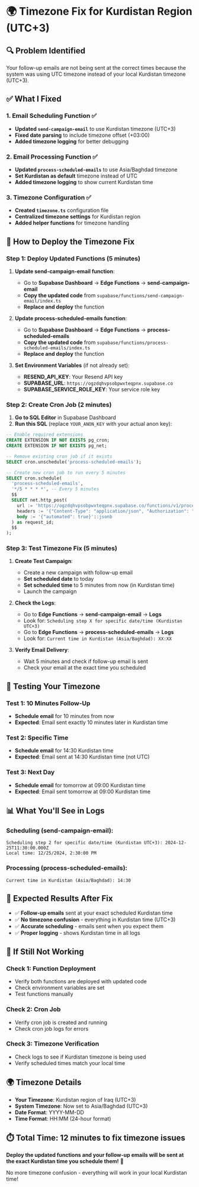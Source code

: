# 🌍 Timezone Fix for Kurdistan Region (UTC+3)

## 🔍 **Problem Identified**

Your follow-up emails are not being sent at the correct times because the system was using UTC timezone instead of your local Kurdistan timezone (UTC+3).

## ✅ **What I Fixed**

### **1. Email Scheduling Function** ✅
- **Updated `send-campaign-email`** to use Kurdistan timezone (UTC+3)
- **Fixed date parsing** to include timezone offset (+03:00)
- **Added timezone logging** for better debugging

### **2. Email Processing Function** ✅
- **Updated `process-scheduled-emails`** to use Asia/Baghdad timezone
- **Set Kurdistan as default** timezone instead of UTC
- **Added timezone logging** to show current Kurdistan time

### **3. Timezone Configuration** ✅
- **Created `timezone.ts`** configuration file
- **Centralized timezone settings** for Kurdistan region
- **Added helper functions** for timezone handling

## 🚀 **How to Deploy the Timezone Fix**

### **Step 1: Deploy Updated Functions (5 minutes)**

1. **Update send-campaign-email function**:
   - Go to **Supabase Dashboard** → **Edge Functions** → **send-campaign-email**
   - **Copy the updated code** from `supabase/functions/send-campaign-email/index.ts`
   - **Replace and deploy** the function

2. **Update process-scheduled-emails function**:
   - Go to **Supabase Dashboard** → **Edge Functions** → **process-scheduled-emails**
   - **Copy the updated code** from `supabase/functions/process-scheduled-emails/index.ts`
   - **Replace and deploy** the function

3. **Set Environment Variables** (if not already set):
   - **RESEND_API_KEY**: Your Resend API key
   - **SUPABASE_URL**: `https://ogzdqhvpsobpwxteqpnx.supabase.co`
   - **SUPABASE_SERVICE_ROLE_KEY**: Your service role key

### **Step 2: Create Cron Job (2 minutes)**

1. **Go to SQL Editor** in Supabase Dashboard
2. **Run this SQL** (replace `YOUR_ANON_KEY` with your actual anon key):

```sql
-- Enable required extensions
CREATE EXTENSION IF NOT EXISTS pg_cron;
CREATE EXTENSION IF NOT EXISTS pg_net;

-- Remove existing cron job if it exists
SELECT cron.unschedule('process-scheduled-emails');

-- Create new cron job to run every 5 minutes
SELECT cron.schedule(
  'process-scheduled-emails',
  '*/5 * * * *', -- Every 5 minutes
  $$
  SELECT net.http_post(
    url := 'https://ogzdqhvpsobpwxteqpnx.supabase.co/functions/v1/process-scheduled-emails',
    headers := '{"Content-Type": "application/json", "Authorization": "Bearer YOUR_ANON_KEY"}'::jsonb,
    body := '{"automated": true}'::jsonb
  ) as request_id;
  $$
);
```

### **Step 3: Test Timezone Fix (5 minutes)**

1. **Create Test Campaign**:
   - Create a new campaign with follow-up email
   - **Set scheduled date** to today
   - **Set scheduled time** to 5 minutes from now (in Kurdistan time)
   - Launch the campaign

2. **Check the Logs**:
   - Go to **Edge Functions** → **send-campaign-email** → **Logs**
   - Look for: `Scheduling step X for specific date/time (Kurdistan UTC+3)`
   - Go to **Edge Functions** → **process-scheduled-emails** → **Logs**
   - Look for: `Current time in Kurdistan (Asia/Baghdad): XX:XX`

3. **Verify Email Delivery**:
   - Wait 5 minutes and check if follow-up email is sent
   - Check your email at the exact time you scheduled

## 🧪 **Testing Your Timezone**

### **Test 1: 10 Minutes Follow-Up**
- **Schedule email** for 10 minutes from now
- **Expected**: Email sent exactly 10 minutes later in Kurdistan time

### **Test 2: Specific Time**
- **Schedule email** for 14:30 Kurdistan time
- **Expected**: Email sent at 14:30 Kurdistan time (not UTC)

### **Test 3: Next Day**
- **Schedule email** for tomorrow at 09:00 Kurdistan time
- **Expected**: Email sent tomorrow at 09:00 Kurdistan time

## 📊 **What You'll See in Logs**

### **Scheduling (send-campaign-email)**:
```
Scheduling step 2 for specific date/time (Kurdistan UTC+3): 2024-12-25T11:30:00.000Z
Local time: 12/25/2024, 2:30:00 PM
```

### **Processing (process-scheduled-emails)**:
```
Current time in Kurdistan (Asia/Baghdad): 14:30
```

## 🎯 **Expected Results After Fix**

- ✅ **Follow-up emails** sent at your exact scheduled Kurdistan time
- ✅ **No timezone confusion** - everything in Kurdistan time (UTC+3)
- ✅ **Accurate scheduling** - emails sent when you expect them
- ✅ **Proper logging** - shows Kurdistan time in all logs

## 🚨 **If Still Not Working**

### **Check 1: Function Deployment**
- Verify both functions are deployed with updated code
- Check environment variables are set
- Test functions manually

### **Check 2: Cron Job**
- Verify cron job is created and running
- Check cron job logs for errors

### **Check 3: Timezone Verification**
- Check logs to see if Kurdistan timezone is being used
- Verify scheduled times match your local time

## 🌍 **Timezone Details**

- **Your Timezone**: Kurdistan region of Iraq (UTC+3)
- **System Timezone**: Now set to Asia/Baghdad (UTC+3)
- **Date Format**: YYYY-MM-DD
- **Time Format**: HH:MM (24-hour format)

## ⏱️ **Total Time**: 12 minutes to fix timezone issues

**Deploy the updated functions and your follow-up emails will be sent at the exact Kurdistan time you schedule them!** 🎉

No more timezone confusion - everything will work in your local Kurdistan time!
